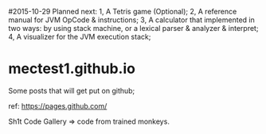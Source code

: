 

#2015-10-29
Planned next:
1, A Tetris game (Optional);
2, A reference manual for JVM OpCode & instructions;
3, A calculator that implemented in two ways: by using stack machine, or a lexical parser & analyzer & interpret;
4, A visualizer for the JVM execution stack;

# mectest1.github.io
Some posts that will get put on github;

ref: https://pages.github.com/

Sh1t Code Gallery => code from trained monkeys.
